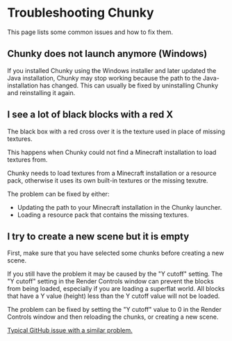 Troubleshooting Chunky
======================

This page lists some common issues and how to fix them.

## Chunky does not launch anymore (Windows)

If you installed Chunky using the Windows installer and later updated the Java installation,
Chunky may stop working because the path to the Java-installation has changed. This can
usually be fixed by uninstalling Chunky and reinstalling it again.

## I see a lot of black blocks with a red X

The black box with a red cross over it is the texture used in place of missing textures.

This happens when Chunky could not find a Minecraft installation to load textures from.

Chunky needs to load textures from a Minecraft installation or a resource pack,
otherwise it uses its own built-in textures or the missing texutre.

The problem can be fixed by either:

* Updating the path to your Minecraft installation in the Chunky launcher.
* Loading a resource pack that contains the missing textures.

## I try to create a new scene but it is empty

First, make sure that you have selected some chunks before creating a new scene.

If you still have the problem it may be caused by the "Y cutoff" setting.
The "Y cutoff" setting in the Render Controls window can prevent the blocks from being loaded,
especially if you are loading a superflat world. All blocks that have a Y value (height) less
than the Y cutoff value will not be loaded.

The problem can be fixed by setting the "Y cutoff" value to 0 in the Render Controls window
and then reloading the chunks, or creating a new scene.

[Typical GitHub issue with a similar problem.](https://github.com/llbit/chunky/issues/380)

